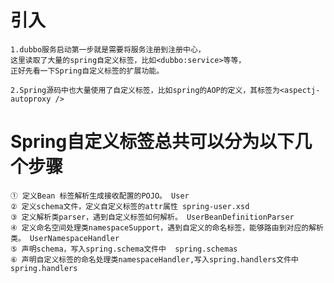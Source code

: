 # 引入
    1.dubbo服务启动第一步就是需要将服务注册到注册中心，
    这里读取了大量的spring自定义标签，比如<dubbo:service>等等，
    正好先看一下Spring自定义标签的扩展功能。
    
    2.Spring源码中也大量使用了自定义标签，比如spring的AOP的定义，其标签为<aspectj-autoproxy />
    
# Spring自定义标签总共可以分为以下几个步骤 
    ① 定义Bean 标签解析生成接收配置的POJO。 User
    ② 定义schema文件，定义自定义标签的attr属性 spring-user.xsd
    ③ 定义解析类parser，遇到自定义标签如何解析。 UserBeanDefinitionParser
    ④ 定义命名空间处理类namespaceSupport，遇到自定义的命名标签，能够路由到对应的解析类。 UserNamespaceHandler
    ⑤ 声明schema，写入spring.schema文件中  spring.schemas
    ⑥ 声明自定义标签的命名处理类namespaceHandler,写入spring.handlers文件中 spring.handlers
    
    
    
    
   
    
